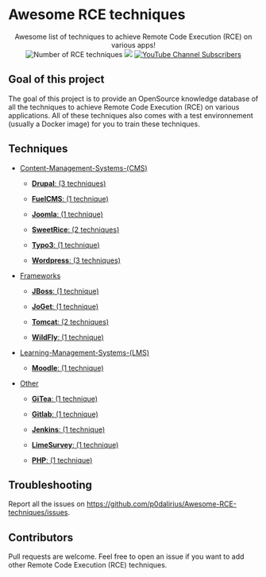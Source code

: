 # Awesome RCE techniques

<p align="center">
  Awesome list of techniques to achieve Remote Code Execution (RCE) on various apps!
  <br>
  <img alt="Number of RCE techniques" src="https://img.shields.io/badge/techniques-22-brightgreen">
  <a href="https://twitter.com/intent/follow?screen_name=podalirius_" title="Follow"><img src="https://img.shields.io/twitter/follow/podalirius_?label=Podalirius&style=social"></a>
  <a href="https://www.youtube.com/c/Podalirius_?sub_confirmation=1" title="Subscribe"><img alt="YouTube Channel Subscribers" src="https://img.shields.io/youtube/channel/subscribers/UCF_x5O7CSfr82AfNVTKOv_A?style=social"></a>
  <br>
</p>

## Goal of this project

The goal of this project is to provide an OpenSource knowledge database of all the techniques to achieve Remote Code Execution (RCE) on various applications. All of these techniques also comes with a test environnement (usually a Docker image) for you to train these techniques.

## Techniques


 - [Content-Management-Systems-(CMS)](./Content-Management-Systems-(CMS)/)

   + [**Drupal**: (3 techniques)](./Content-Management-Systems-(CMS)/Drupal/)

   + [**FuelCMS**: (1 technique)](./Content-Management-Systems-(CMS)/FuelCMS/)

   + [**Joomla**: (1 technique)](./Content-Management-Systems-(CMS)/Joomla/)

   + [**SweetRice**: (2 techniques)](./Content-Management-Systems-(CMS)/SweetRice/)

   + [**Typo3**: (1 technique)](./Content-Management-Systems-(CMS)/Typo3/)

   + [**Wordpress**: (3 techniques)](./Content-Management-Systems-(CMS)/Wordpress/)


 - [Frameworks](./Frameworks/)

   + [**JBoss**: (1 technique)](./Frameworks/JBoss/)

   + [**JoGet**: (1 technique)](./Frameworks/JoGet/)

   + [**Tomcat**: (2 techniques)](./Frameworks/Tomcat/)

   + [**WildFly**: (1 technique)](./Frameworks/WildFly/)


 - [Learning-Management-Systems-(LMS)](./Learning-Management-Systems-(LMS)/)

   + [**Moodle**: (1 technique)](./Learning-Management-Systems-(LMS)/Moodle/)


 - [Other](./Other/)

   + [**GiTea**: (1 technique)](./Other/GiTea/)

   + [**Gitlab**: (1 technique)](./Other/Gitlab/)

   + [**Jenkins**: (1 technique)](./Other/Jenkins/)

   + [**LimeSurvey**: (1 technique)](./Other/LimeSurvey/)

   + [**PHP**: (1 technique)](./Other/PHP/)



## Troubleshooting

Report all the issues on https://github.com/p0dalirius/Awesome-RCE-techniques/issues.

## Contributors

Pull requests are welcome. Feel free to open an issue if you want to add other Remote Code Execution (RCE) techniques.